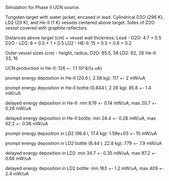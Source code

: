 Simulation for Phase II UCN source.

Tungsten target with water jacket, encased in lead.
Cylindrical D2O (296 K), LD2 (20 K), and He-II (1 K) vessels centered above target.
Sides of D2O vessel covered with graphite reflectors.

Distances above target (cm) + vessel wall thickness:
Lead - D2O: 4.7 + 0.5
D2O - LD2: 8 + 0.5 + 1 + 0.5
LD2 - HE-II: 15 + 0.3 + 0.8 + 0.2

Outer vessel sizes (cm) - height, radius:
D2O: 85.5, 58
LD2: 62, 28
He-II: 33, 16

UCN production in He-II:
126 +- 1.1 10^4/(s uA)

prompt energy deposition in He-II (20.6 l, 2.58 kg):
117 +- 2 mW/uA

prompt energy deposition in He-II bottle (0.844 l, 2.28 kg):
85.8 +- 1.4 mW/uA

delayed energy deposition in He-II:
min 8.19 +- 0.14 mW/uA, max 20.7 +- 0.26 mW/uA

delayed energy deposition in He-II bottle:
min 24.4 +- 0.28 mW/uA, max 62.2 +- 0.56 mW/uA

prompt energy deposition in LD2 (96.6 l, 17.4 kg):
1.59e+03 +- 15 mW/uA

prompt energy deposition in LD2 bottle (8.44 l, 22.8 kg):
779 +- 7.9 mW/uA

delayed energy deposition in LD2:
min 34.7 +- 0.35 mW/uA, max 87.2 +- 0.68 mW/uA

delayed energy deposition in LD2 bottle:
min 163 +- 1.2 mW/uA, max 409 +- 2.4 mW/uA

